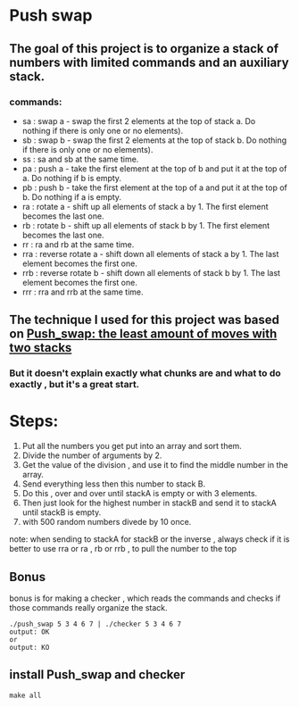 # Push swap
  
## The goal of this project is to organize a stack of numbers with limited commands and an auxiliary stack.

### commands:
 - sa : swap a - swap the first 2 elements at the top of stack a. Do   
   nothing if there is only one or no elements).
 - sb : swap b - swap the first 2 elements at the top of stack b. Do
   nothing if there is only one or no elements).
 - ss : sa and sb at the same time.     
 - pa : push a - take the first element at the top of b and put it at the top of a. Do nothing if b is empty.
 - pb : push b - take the first element at the top of a and put it at the top of b. Do nothing if a is empty. 
 - ra : rotate a - shift up all elements of stack a by 1. The first element becomes   the last one.
 - rb : rotate b - shift up all elements of stack b by 1. The first element becomes the last one.
 - rr : ra and rb at the same time.
 - rra : reverse rotate a - shift down all elements of stack a by 1. The last element becomes the first one.
 - rrb : reverse rotate b - shift down all elements of stack b by 1. The last element becomes the first one.
 - rrr : rra and rrb at the same time.

## The technique I used for this project was based on [Push_swap: the least amount of moves with two stacks](https://medium.com/@jamierobertdawson/push-swap-the-least-amount-of-moves-with-two-stacks-d1e76a71789a)

### But it doesn't explain exactly what chunks are and what to do exactly , but it's a great start.

# Steps:

 1. Put all the numbers you get put into an array and sort them.
 2. Divide the number of arguments by 2.
 3. Get the value of the division , and use it to find the middle number in the array.
 4. Send everything less then this number to stack B.
 5. Do this , over and over until stackA is empty or with 3 elements.
 6. Then just look for the highest number in stackB and send it to stackA until stackB is empty.
 7. with 500 random numbers divede by 10 once.
 
 note: when sending to stackA for stackB or the inverse , always check if it is better to use rra or ra , rb or rrb , to pull the number to the top
 
 ## Bonus

bonus is for making a checker , which reads the commands and checks if those commands really organize the stack.

    ./push_swap 5 3 4 6 7 | ./checker 5 3 4 6 7
	output: OK
	or
	output: KO

## install Push_swap and checker

    make all
